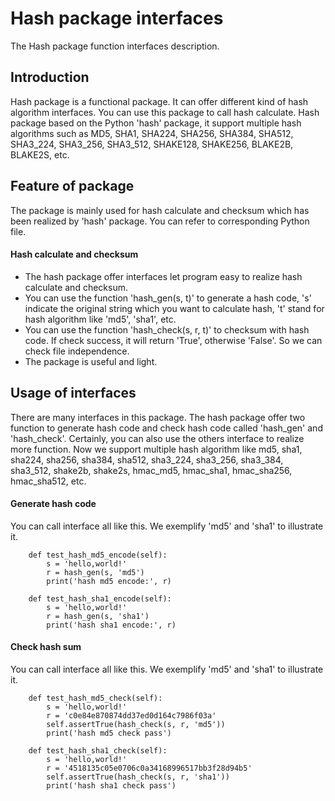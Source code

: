 # Hash package interfaces
The Hash package function interfaces description.

## Introduction
Hash package is a functional package. It can offer different kind of hash algorithm interfaces. You can use this package to call hash calculate. Hash package based on the Python 'hash' package, it support multiple hash algorithms such as MD5, SHA1, SHA224, SHA256, SHA384, SHA512, SHA3_224, SHA3_256, SHA3_512, SHAKE128, SHAKE256, BLAKE2B, BLAKE2S, etc.

## Feature of package
The package is mainly used for hash calculate and checksum which has been realized by 'hash' package. You can refer to corresponding Python file.

#### Hash calculate and checksum
  * The hash package offer interfaces let program easy to realize hash calculate and checksum.
  * You can use the function 'hash_gen(s, t)' to generate a hash code, 's' indicate the original string which you want to calculate hash, 't' stand for hash algorithm like 'md5', 'sha1', etc.
  * You can use the function 'hash_check(s, r, t)' to checksum with hash code. If check success, it will return 'True', otherwise 'False'. So we can check file independence.
  * The package is useful and light.

## Usage of interfaces
There are many interfaces in this package. The hash package offer two function to generate hash code and check hash code called 'hash_gen' and 'hash_check'. Certainly, you can also use the others interface to realize more function. Now we support multiple hash algorithm like md5, sha1, sha224, sha256, sha384, sha512, sha3_224, sha3_256, sha3_384, sha3_512, shake2b, shake2s, hmac_md5, hmac_sha1, hmac_sha256, hmac_sha512, etc.

#### Generate hash code
You can call interface all like this. We exemplify 'md5' and 'sha1' to illustrate it.
```batch
    def test_hash_md5_encode(self):
        s = 'hello,world!'
        r = hash_gen(s, 'md5')
        print('hash md5 encode:', r)
    
    def test_hash_sha1_encode(self):
        s = 'hello,world!'
        r = hash_gen(s, 'sha1')
        print('hash sha1 encode:', r)
```

#### Check hash sum
You can call interface all like this. We exemplify 'md5' and 'sha1' to illustrate it.
```batch
    def test_hash_md5_check(self):
        s = 'hello,world!'
        r = 'c0e84e870874dd37ed0d164c7986f03a'
        self.assertTrue(hash_check(s, r, 'md5'))
        print('hash md5 check pass')
    
    def test_hash_sha1_check(self):
        s = 'hello,world!'
        r = '4518135c05e0706c0a34168996517bb3f28d94b5'
        self.assertTrue(hash_check(s, r, 'sha1'))
        print('hash sha1 check pass')
```